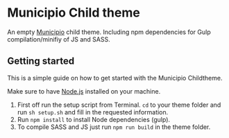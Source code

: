 # Municipio Child theme

An empty [Municipio](https://github.com/helsingborg-stad/Municipio) child theme. Including npm dependencies for Gulp compilation/minifiy of JS and SASS.

## Getting started

This is a simple guide on how to get started with the Municipio Childtheme.

Make sure to have [Node.js](http://nodejs.org) installed on your machine.

1. First off run the setup script from Terminal. `cd` to your theme folder and run `sh setup.sh` and fill in the requested information.
2. Run `npm install` to install Node dependencies (gulp).
3. To compile SASS and JS just run `npm run build` in the theme folder.
